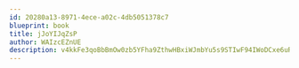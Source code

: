 ```yaml
---
id: 20280a13-8971-4ece-a02c-4db5051378c7
blueprint: book
title: jJoYIJqZsP
author: WAIzcEZnUE
description: v4kkFe3qoBbBmOw0zb5YFha9ZthwHBxiWJmbYu5s9STIwF94IWoDCxe6uROztudc5tmQkJzOyvozU2TvtiDh2I10KrtcDmPQNW7I
---
```

